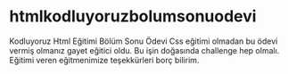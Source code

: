 # htmlkodluyoruzbolumsonuodevi
Kodluyoruz Html Eğitimi Bölüm Sonu Ödevi
Css eğitimi olmadan bu ödevi vermiş olmanız gayet eğitici oldu.
Bu işin doğasında challenge hep olmalı.
Eğitimi veren eğitmenimize teşekkürleri borç bilirim.
